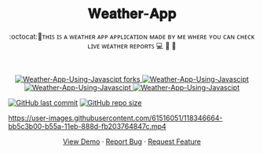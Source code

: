 <h1 align="center">𝐖𝐞𝐚𝐭𝐡𝐞𝐫-𝐀𝐩𝐩</h1>
<p align="center">:octocat:🌟ᴛʜɪꜱ ɪꜱ ᴀ ᴡᴇᴀᴛʜᴇʀ ᴀᴘᴘ ᴀᴘᴘʟɪᴄᴀᴛɪᴏɴ ᴍᴀᴅᴇ ʙʏ ᴍᴇ ᴡʜᴇʀᴇ ʏᴏᴜ ᴄᴀɴ ᴄʜᴇᴄᴋ ʟɪᴠᴇ ᴡᴇᴀᴛʜᴇʀ ʀᴇᴘᴏʀᴛꜱ
  💻 🎯 🚀  <p><br>
<a href="https://github.com/ashish2030/Weather-App-Using-Javascipt/fork" target="blank">

<p align="center">
  <a href="https://github.com/ashish2030/Weather-App-Using-Javascipt/fork" target="blank">
  <img src="https://img.shields.io/github/forks/ashish2030/Weather-App-Using-Javascipt?style=flat-square" alt="Weather-App-Using-Javascipt forks"/>
</a>
<a href="https://github.com/ashish2030/Weather-App-Using-Javascipt/stargazers" target="blank">
<img src="https://img.shields.io/github/stars/ashish2030/Weather-App-Using-Javascipt?style=flat-square" alt="Weather-App-Using-Javascipt"/>
</a>
<a href="https://github.com/ashish2030/Weather-App-Using-Javascipt/issues" target="blank">
<img src="https://img.shields.io/github/issues/ashish2030/Weather-App-Using-Javascipt?style=flat-square" alt="Weather-App-Using-Javascipt"/>
</a>
<a href="https://github.com/ashish2030/Weather-App-Using-Javascipt/pulls" target="blank">
<img src="https://img.shields.io/github/issues-pr/ashish2030/Weather-App-Using-Javascipt?style=flat-square" alt="Weather-App-Using-Javascipt"/>
</a>
  </p>
  
[![GitHub last commit](https://img.shields.io/github/last-commit/ashish2030/Weather-App-Using-Javascipt)](https://github.com/ashish2030/Weather-App-Using-Javascipt/commits/master)
[![GitHub repo size](https://img.shields.io/github/repo-size/ashish2030/Weather-App-Using-Javascipt)](https://github.com/ashish2030/Weather-App-Using-Javascipt/archive/master.zip)
 
https://user-images.githubusercontent.com/61516051/118346664-bb5c3b00-b55a-11eb-888d-fb203764847c.mp4

<p align="center">
    <a href="https://ashish2030.github.io/Weather-App-Using-Javascipt/" target="blank">View Demo</a>
    ·
    <a href="https://github.com/ashish2030/Weather-App-Using-Javascipt/issues/new/choose">Report Bug</a>
    ·
    <a href="https://github.com/ashish2030/Weather-App-Using-Javascipt/issues/new/choose">Request Feature</a>
</p>
